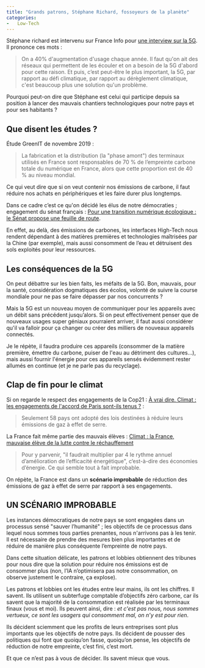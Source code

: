 ```yaml
---
title: "Grands patrons, Stéphane Richard, fossoyeurs de la planète"
categories:
-   Low-Tech
---
```


Stéphane richard est intervenu sur France Info pour [une interview sur la 5G](https://www.francetvinfo.fr/economie/telecom/5g-on-ne-va-pas-forcer-les-francais-a-accepter-quelque-chose-dont-ils-ne-veulent-pas-assure-le-pdg-dorange_4030863.html). Il prononce ces mots :

> On a 40% d'augmentation d'usage chaque année. Il faut qu'on ait des réseaux qui permettent de les écouler et on a besoin de la 5G d'abord pour cette raison. Et puis, c’est peut-être le plus important, la 5G, par rapport au défi climatique, par rapport au dérèglement climatique, c'est beaucoup plus une solution qu'un problème.

Pourquoi peut-on dire que Stéphane est celui qui participe depuis sa position à lancer des mauvais chantiers technologiques pour notre pays et pour ses habitants ?

## Que disent les études ?

Étude GreenIT de novembre 2019 :

> La fabrication et la distribution (la "phase amont") des terminaux utilisés en France sont responsables de 70 % de l’empreinte carbone totale du numérique en France, alors que cette proportion est de 40 % au niveau mondial.

Ce qui veut dire que si on veut contenir nos émissions de carbone, il faut réduire nos achats en périphériques et les faire durer plus longtemps.

Dans ce cadre c’est ce qu'on décidé les élus de notre démocraties ; engagement du sénat français : [Pour une transition numérique écologique : le Sénat propose une feuille de route](http://www.senat.fr/presse/cp20200624b.html).

En effet, au delà, des émissions de carbones, les interfaces High-Tech nous rendent dépendant à des matières premières et technologies maîtrisées par la Chine (par exemple), mais aussi consomment de l’eau et détruisent des sols exploités pour leur ressources.

## Les conséquences de la 5G

On peut débattre sur les bien faits, les méfaits de la 5G. Bon, mauvais, pour la santé, considération dogmatiques des écolos, volonté de suivre la course mondiale pour ne pas se faire dépasser par nos concurrents ?

Mais la 5G est un nouveau moyen de communiquer pour les appareils avec un débit sans précédent jusqu’alors. Si on peut effectivement penser que de nouveaux usages super géniaux pourraient arriver, il faut aussi considérer qu'il va falloir pour ça changer ou créer des milliers de nouveaux appareils connectés.

Je le répète, il faudra produire ces appareils (consommer de la matière première, émettre du carbone, puiser de l'eau au détriment des cultures…), mais aussi fournir l'énergie pour ces appareils sensés évidemment rester allumés en continue (et je ne parle pas du recyclage).

## Clap de fin pour le climat

Si on regarde le respect des engagements de la Cop21 : [À vrai dire. Climat : les engagements de l'accord de Paris sont-ils tenus ?](https://www.francetvinfo.fr/meteo/climat/cop21/a-vrai-dire-climat-les-engagements-de-l-accord-de-paris-sont-ils-tenus_3077685.html) :

> Seulement 58 pays ont adopté des lois destinées à réduire leurs émissions de gaz à effet de serre.

La France fait même partie des mauvais élèves : [Climat : la France, mauvaise élève de la lutte contre le réchauffement](https://lexpansion.lexpress.fr/actualite-economique/climat-la-france-mauvaise-eleve-de-la-lutte-contre-le-rechauffement_2067083.html)

> Pour y parvenir, "il faudrait multiplier par 4 le rythme annuel d’amélioration de l’efficacité énergétique", c‘est-à-dire des économies d’énergie. Ce qui semble tout à fait improbable.

On répète, la France est dans un **scénario improbable** de réduction des émissions de gaz à effet de serre par rapport à ses engagements.

## UN SCÉNARIO IMPROBABLE

Les instances démocratiques de notre pays se sont engagées dans un processus sensé "sauver l’humanité" ; les objectifs de ce processus dans lequel nous sommes tous parties prenantes, nous n'arrivons pas à les tenir. Il est nécessaire de prendre des mesures bien plus importantes et de réduire de manière plus conséquente l’empreinte de notre pays.

Dans cette situation délicate, les patrons et lobbies obtiennent des tribunes pour nous dire que la solution pour réduire nos émissions est de consommer plus (non, l’IA n’optimisera pas notre consommation, on observe justement le contraire, ça explose).

Les patrons et lobbies ont les études entre leur mains, ils ont les chiffres. Il savent. Ils utilisent un subterfuge comptable d’objectifs zéro carbone, car ils savent que la majorité de la consommation est réalisée par les terminaux finaux (vous et moi). Ils peuvent ainsi, dire : *et c'est pas nous, nous sommes vertueux, ce sont les usagers qui consomment mal, on n’y est pour rien*.

Ils décident sciemment que les profits de leurs entreprises sont plus importants que les objectifs de notre pays. Ils décident de pousser des politiques qui font que quoiqu’on fasse, quoiqu’on pense, les objectifs de réduction de notre empreinte, c’est fini, c’est mort.

Et que ce n’est pas à vous de décider. Ils savent mieux que vous.

